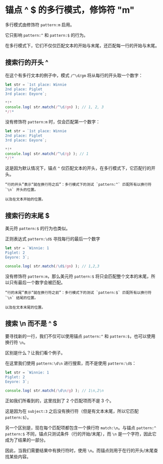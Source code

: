 # 锚点 ^ $ 的多行模式，修饰符 "m"

多行模式由修饰符 `pattern:m` 启用。

它只影响 `pattern:^` 和 `pattern:$` 的行为。

在多行模式下，它们不仅仅匹配文本的开始与末尾，还匹配每一行的开始与末尾。

## 搜索行的开头 ^

在这个有多行文本的例子中，模式 `/^\d/gm` 将从每行的开头取一个数字：

```js run
let str = `1st place: Winnie
2nd place: Piglet
3rd place: Eeyore`;

*!*
console.log( str.match(/^\d/gm) ); // 1, 2, 3
*/!*
```

没有修饰符 `pattern:m` 时，仅会匹配第一个数字：

```js run
let str = `1st place: Winnie
2nd place: Piglet
3rd place: Eeyore`;

*!*
console.log( str.match(/^\d/g) ); // 1
*/!*
```

这是因为默认情况下，锚点 `^` 仅匹配文本的开头，在多行模式下，它匹配行的开头。

```smart
“行的开头”表示“就在换行符之后”：多行模式下的测试 `pattern:^` 匹配所有以换行符 `\n` 开头的位置。

以及在文本开始的位置。
```

## 搜索行的末尾 $

美元符 `pattern:$` 的行为也类似。

正则表达式 `pattern:\d$` 寻找每行的最后一个数字

```js run
let str = `Winnie: 1
Piglet: 2
Eeyore: 3`;

console.log( str.match(/\d$/gm) ); // 1,2,3
```

没有修饰符 `pattern:m`，那么美元符 `pattern:$` 将只会匹配整个文本的末尾，所以只有最后一个数字会被匹配。

```smart
“行的末尾”表示“就在换行符之前”：多行模式下的测试 `pattern:$` 匹配所有以换行符 `\n` 结尾的位置。

以及在文本末尾的位置。
```

## 搜索 \n 而不是 ^ $

要寻找新的一行，我们不仅可以使用锚点 `pattern:^` 和 `pattern:$`，也可以使用换行符 `\n`。

区别是什么？让我们看个例子。

在这里我们使用 `pattern:\d\n` 进行搜索，而不是使用 `pattern:\d$`：

```js run
let str = `Winnie: 1
Piglet: 2
Eeyore: 3`;

console.log( str.match(/\d\n/g) ); // 1\n,2\n
```

正如我们所看到的，这里找到了 2 个匹配项而不是 3 个。

这是因为在 `subject:3` 之后没有换行符（但是有文本末尾，所以它匹配 `pattern:$`）。

另一个区别是，现在每个匹配项都包含一个换行符 `match:\n`。与锚点 `pattern:^` `pattern:$` 不同，锚点只测试条件（行的开始/末尾），而 `\n` 是一个字符，因此它成为了结果的一部分。

因此，当我们需要结果中有换行符时，使用 `\n`。而锚点则用于在行的开头/末尾查找某些内容。
